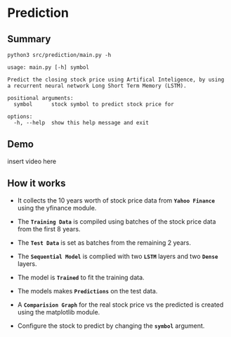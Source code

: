 # Prediction

## Summary
```
python3 src/prediction/main.py -h

usage: main.py [-h] symbol

Predict the closing stock price using Artifical Inteligence, by using a recurrent neural network Long Short Term Memory (LSTM).

positional arguments:
  symbol      stock symbol to predict stock price for

options:
  -h, --help  show this help message and exit
```

## Demo
insert video here

## How it works
* It collects the 10 years worth of stock price data from **`Yahoo Finance`** using the yfinance module.

* The **`Training Data`** is compiled using batches of the stock price data from the first 8 years.

* The **`Test Data`** is set as batches from the remaining 2 years.

* The **`Sequential Model`** is complied with two **`LSTM`** layers and two **`Dense`** layers.

* The model is **`Trained`** to fit the training data.

* The models makes **`Predictions`** on the test data.

* A **`Comparision Graph`** for the real stock price vs the predicted is created using the matplotlib module.

* Configure the stock to predict by changing the **`symbol`** argument.